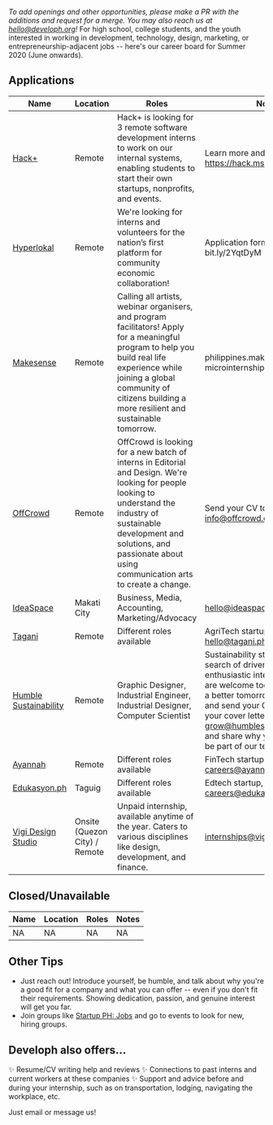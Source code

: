 _To add openings and other opportunities, please make a PR with the additions and request for a merge. You may also reach us at hello@developh.org!_ For high school, college students, and the youth interested in working in development, technology, design, marketing, or entrepreneurship-adjacent jobs -- here's our career board for Summer 2020 (June onwards).

## Applications
| Name | Location | Roles | Notes  |
|---|---|---|---|
| [Hack+](https://www.facebook.com/HackPlusYou/posts/1513696908789730) | Remote | Hack+ is looking for 3 remote software development interns to work on our internal systems, enabling students to start their own startups, nonprofits, and events. | Learn more and apply: https://hack.ms/apply |
| [Hyperlokal](https://www.facebook.com/Hyperlokalco/posts/126156889110145) | Remote | We're looking for interns and volunteers for the nation’s first platform for community economic collaboration!| Application form at bit.ly/2YqtDyM |
| [Makesense](https://www.facebook.com/makesensePH/posts/1170732196622360) | Remote | Calling all artists, webinar organisers, and program facilitators! Apply for a meaningful program to help you build real life experience while joining a global community of citizens building a more resilient and sustainable tomorrow. | philippines.makesense.org/mks-microinternships |
| [OffCrowd](https://www.facebook.com/offcrowd/posts/1105715449808397) | Remote | OffCrowd is looking for a new batch of interns in Editorial and Design. We're looking for people looking to understand the industry of sustainable development and solutions, and passionate about using communication arts to create a change. | Send your CV to info@offcrowd.com |
| [IdeaSpace](http://www.ideaspacefoundation.org/internships-at-ideaspace-foundation-inc.html)  | Makati City | Business, Media, Accounting, Marketing/Advocacy | hello@ideaspacefoundation.org |
| [Tagani](https://docs.google.com/forms/d/e/1FAIpQLSf0BkO9skRvNqoZwPZE_Anzh9zgMC4avWizT6DYCa0Qs1ht_Q/viewform?fbclid=IwAR0-Zgy5fd8urltIL_RZchPrLh0xdh1h9Yi5vrsrXOXHvVoP866sl7Qxioo)  | Remote | Different roles available | AgriTech startup, hello@tagani.ph |
| [Humble Sustainability](https://www.facebook.com/groups/startupphilippinesinternships/permalink/3141267349317410/)  | Remote | Graphic Designer, Industrial Engineer, Industrial Designer, Computer Scientist | Sustainability startup. We are in search of driven and enthusiastic interns (volunteers are welcome too) who believe in a better tomorrow!, Reach out and send your CV along with your cover letter to grow@humblesustainability.com and share why you would like to be part of our team. |
| [Ayannah](https://www.ayannah.com/internship-positions)  | Remote | Different roles available | FinTech startup, careers@ayannah.com |
| [Edukasyon.ph](https://edukasyon.ph)  | Taguig | Different roles available | Edtech startup, careers@edukasyon.ph |
| [Vigi Design Studio](https://www.vigi.ph/) | Onsite (Quezon City) / Remote | Unpaid internship, available anytime of the year. Caters to various disciplines like design, development, and finance. | internships@vigi.ph |

## Closed/Unavailable

| Name | Location | Roles | Notes  |
|---|---|---|---|
| NA | NA | NA | NA |

## Other Tips
* Just reach out! Introduce yourself, be humble, and talk about why you're a good fit for a company and what you can offer -- even if you don't fit their requirements. Showing dedication, passion, and genuine interest will get you far. 
* Join groups like [Startup PH: Jobs](https://www.facebook.com/groups/277534272382470/) and go to events to look for new, hiring groups.

## Developh also offers...
✨ Resume/CV writing help and reviews
✨ Connections to past interns and current workers at these companies
✨ Support and advice before and during your internship, such as on transportation, lodging, navigating the workplace, etc.

Just email or message us!
